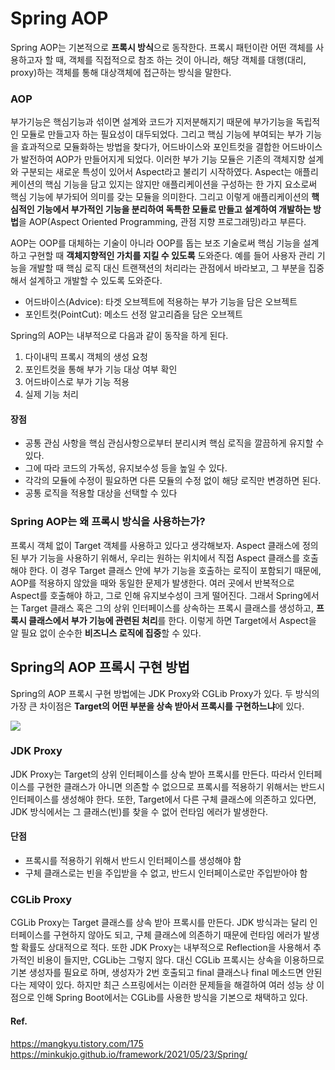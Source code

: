 # Spring AOP
Spring AOP는 기본적으로 **프록시 방식**으로 동작한다. 프록시 패턴이란 어떤 객체를 사용하고자 할 때, 객체를 직접적으로 참조 하는 것이 아니라, 해당 객체를 대행(대리, proxy)하는 객체를 통해 대상객체에 접근하는 방식을 말한다.

### AOP
부가기능은 핵심기능과 섞이면 설계와 코드가 지저분해지기 때문에 부가기능을 독립적인 모듈로 만들고자 하는 필요성이 대두되었다. 그리고 핵심 기능에 부여되는 부가 기능을 효과적으로 모듈화하는 방법을 찾다가, 어드바이스와 포인트컷을 결합한 어드바이스가 발전하여 AOP가 만들어지게 되었다. 이러한 부가 기능 모듈은 기존의 객체지향 설계와 구분되는 새로운 특성이 있어서 Aspect라고 불리기 시작하였다. Aspect는 애플리케이션의 핵심 기능을 담고 있지는 않지만 애플리케이션을 구성하는 한 가지 요소로써 핵심 기능에 부가되어 의미를 갖는 모듈을 의미한다. 그리고 이렇게 애플리케이션의 **핵심적인 기능에서 부가적인 기능을 분리하여 독특한 모듈로 만들고 설계하여 개발하는 방법**을 AOP(Aspect Oriented Programming, 관점 지향 프로그래밍)라고 부른다.

AOP는 OOP를 대체하는 기술이 아니라 OOP를 돕는 보조 기술로써 핵심 기능을 설계하고 구현할 때 **객체지향적인 가치를 지킬 수 있도록** 도와준다. 예를 들어 사용자 관리 기능을 개발할 때 핵심 로직 대신 트랜잭션의 처리라는 관점에서 바라보고, 그 부분을 집중해서 설계하고 개발할 수 있도록 도와준다.
- 어드바이스(Advice): 타겟 오브젝트에 적용하는 부가 기능을 담은 오브젝트
- 포인트컷(PointCut): 메소드 선정 알고리즘을 담은 오브젝트
 
Spring의 AOP는 내부적으로 다음과 같이 동작을 하게 된다.
1. 다이내믹 프록시 객체의 생성 요청
2. 포인트컷을 통해 부가 기능 대상 여부 확인
3. 어드바이스로 부가 기능 적용
4. 실제 기능 처리

#### 장점
- 공통 관심 사항을 핵심 관심사항으로부터 분리시켜 핵심 로직을 깔끔하게 유지할 수 있다.
- 그에 따라 코드의 가독성, 유지보수성 등을 높일 수 있다.
- 각각의 모듈에 수정이 필요하면 다른 모듈의 수정 없이 해당 로직만 변경하면 된다.
- 공통 로직을 적용할 대상을 선택할 수 있다

### Spring AOP는 왜 프록시 방식을 사용하는가?
프록시 객체 없이 Target 객체를 사용하고 있다고 생각해보자. Aspect 클래스에 정의된 부가 기능을 사용하기 위해서, 우리는 원하는 위치에서 직접 Aspect 클래스를 호출해야 한다. 이 경우 Target 클래스 안에 부가 기능을 호출하는 로직이 포함되기 때문에, AOP를 적용하지 않았을 때와 동일한 문제가 발생한다. 여러 곳에서 반복적으로 Aspect를 호출해야 하고, 그로 인해 유지보수성이 크게 떨어진다.
그래서 Spring에서는 Target 클래스 혹은 그의 상위 인터페이스를 상속하는 프록시 클래스를 생성하고, **프록시 클래스에서 부가 기능에 관련된 처리**를 한다. 이렇게 하면 Target에서 Aspect을 알 필요 없이 순수한 **비즈니스 로직에 집중**할 수 있다.



## Spring의 AOP 프록시 구현 방법
Spring의 AOP 프록시 구현 방법에는 JDK Proxy와 CGLib Proxy가 있다. 두 방식의 가장 큰 차이점은 **Target의 어떤 부분을 상속 받아서 프록시를 구현하느냐**에 있다.

![](https://velog.velcdn.com/images/minwest/post/51159f9a-bac4-4987-9562-f4a6687ba4af/image.png)

### JDK Proxy
JDK Proxy는 Target의 상위 인터페이스를 상속 받아 프록시를 만든다. 따라서 인터페이스를 구현한 클래스가 아니면 의존할 수 없으므로 프록시를 적용하기 위해서는 반드시 인터페이스를 생성해야 한다. 또한, Target에서 다른 구체 클래스에 의존하고 있다면, JDK 방식에서는 그 클래스(빈)를 찾을 수 없어 런타임 에러가 발생한다.
#### 단점
- 프록시를 적용하기 위해서 반드시 인터페이스를 생성해야 함
- 구체 클래스로는 빈을 주입받을 수 없고, 반드시 인터페이스로만 주입받아야 함

### CGLib Proxy
CGLib Proxy는 Target 클래스를 상속 받아 프록시를 만든다. JDK 방식과는 달리 인터페이스를 구현하지 않아도 되고, 구체 클래스에 의존하기 때문에 런타임 에러가 발생할 확률도 상대적으로 적다. 또한 JDK Proxy는 내부적으로 Reflection을 사용해서 추가적인 비용이 들지만, CGLib는 그렇지 않다. 대신 CGLib 프록시는 상속을 이용하므로 기본 생성자를 필요로 하며, 생성자가 2번 호출되고 final 클래스나 final 메소드면 안된다는 제약이 있다. 하지만 최근 스프링에서는 이러한 문제들을 해결하여 여러 성능 상 이점으로 인해 Spring Boot에서는 CGLib를 사용한 방식을 기본으로 채택하고 있다.
<br>


#### Ref.
https://mangkyu.tistory.com/175 <br>
https://minkukjo.github.io/framework/2021/05/23/Spring/
